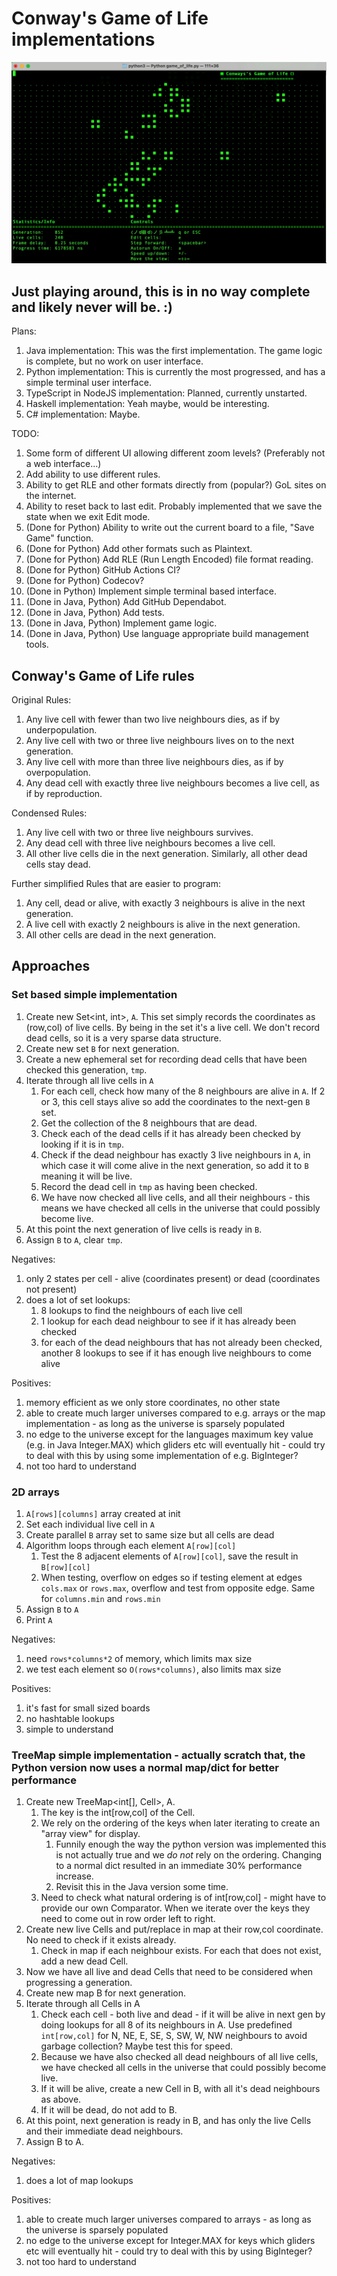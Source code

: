 # Conway's Game of Life implementations

![gameplay](https://raw.githubusercontent.com/meh9/game-of-life/main/gameplay.gif)

## Just playing around, this is in no way complete and likely never will be. :)

Plans:

1. Java implementation: This was the first implementation. The game logic is complete, but no work on user interface.
1. Python implementation: This is currently the most progressed, and has a simple terminal user interface.
1. TypeScript in NodeJS implementation: Planned, currently unstarted.
1. Haskell implementation: Yeah maybe, would be interesting.
1. C# implementation: Maybe.

TODO:

1. Some form of different UI allowing different zoom levels? (Preferably not a web interface...)
1. Add ability to use different rules.
1. Ability to get RLE and other formats directly from (popular?) GoL sites on the internet.
1. Ability to reset back to last edit. Probably implemented that we save the state when we exit Edit mode.
1. (Done for Python) Ability to write out the current board to a file, "Save Game" function.
1. (Done for Python) Add other formats such as Plaintext.
1. (Done for Python) Add RLE (Run Length Encoded) file format reading.
1. (Done for Python) GitHub Actions CI?
1. (Done for Python) Codecov?
1. (Done in Python) Implement simple terminal based interface.
1. (Done in Java, Python) Add GitHub Dependabot.
1. (Done in Java, Python) Add tests.
1. (Done in Java, Python) Implement game logic.
1. (Done in Java, Python) Use language appropriate build management tools.

## Conway's Game of Life rules

Original Rules:

1. Any live cell with fewer than two live neighbours dies, as if by underpopulation.
2. Any live cell with two or three live neighbours lives on to the next generation.
3. Any live cell with more than three live neighbours dies, as if by overpopulation.
4. Any dead cell with exactly three live neighbours becomes a live cell, as if by reproduction.

Condensed Rules:

1. Any live cell with two or three live neighbours survives.
2. Any dead cell with three live neighbours becomes a live cell.
3. All other live cells die in the next generation. Similarly, all other dead cells stay dead.

Further simplified Rules that are easier to program:

1. Any cell, dead or alive, with exactly 3 neighbours is alive in the next generation.
2. A live cell with exactly 2 neighbours is alive in the next generation.
3. All other cells are dead in the next generation.

## Approaches

### Set based simple implementation

1. Create new Set<int, int>, `A`. This set simply records the coordinates as (row,col) of live cells. By being in the set it's a live cell. We don't record dead cells, so it is a very sparse data structure.
1. Create new set `B` for next generation.
1. Create a new ephemeral set for recording dead cells that have been checked this generation, `tmp`.
1. Iterate through all live cells in `A`
    1. For each cell, check how many of the 8 neighbours are alive in `A`. If 2 or 3, this cell stays alive so add the coordinates to the next-gen `B` set.
    1. Get the collection of the 8 neighbours that are dead.
    1. Check each of the dead cells if it has already been checked by looking if it is in `tmp`.
    1. Check if the dead neighbour has exactly 3 live neighbours in `A`, in which case it will come alive in the next generation, so add it to `B` meaning it will be live.
    1. Record the dead cell in `tmp` as having been checked.
    1. We have now checked all live cells, and all their neighbours - this means we have checked all cells in the universe that could possibly become live.
1. At this point the next generation of live cells is ready in `B`.
1. Assign `B` to `A`, clear `tmp`.

Negatives:

1. only 2 states per cell - alive (coordinates present) or dead (coordinates not present)
1. does a lot of set lookups:
    1. 8 lookups to find the neighbours of each live cell
    1. 1 lookup for each dead neighbour to see if it has already been checked
    1. for each of the dead neighbours that has not already been checked, another 8 lookups to see if it has enough live neighbours to come alive

Positives:

1. memory efficient as we only store coordinates, no other state
1. able to create much larger universes compared to e.g. arrays or the map implementation - as long as the universe is sparsely populated
1. no edge to the universe except for the languages maximum key value (e.g. in Java Integer.MAX) which gliders etc will eventually hit - could try to deal with this by using some implementation of e.g. BigInteger?
1. not too hard to understand

### 2D arrays

1. `A[rows][columns]` array created at init
1. Set each individual live cell in `A`
1. Create parallel `B` array set to same size but all cells are dead
1. Algorithm loops through each element `A[row][col]`
    1. Test the 8 adjacent elements of `A[row][col]`, save the result in `B[row][col]`
    1. When testing, overflow on edges so if testing element at edges `cols.max` or `rows.max`, overflow and test from opposite edge. Same for `columns.min` and `rows.min`
1. Assign `B` to `A`
1. Print `A`

Negatives:

1. need `rows*columns*2` of memory, which limits max size
1. we test each element so `O(rows*columns)`, also limits max size

Positives:

1. it's fast for small sized boards
1. no hashtable lookups
1. simple to understand

### TreeMap simple implementation - actually scratch that, the Python version now uses a normal map/dict for better performance

1. Create new TreeMap<int[], Cell>, A.
    1. The key is the int[row,col] of the Cell.
    1. We rely on the ordering of the keys when later iterating to create an "array view" for display.
        1. Funnily enough the way the python version was implemented this is not actually true and we _do not_ rely on the ordering. Changing to a normal dict resulted in an immediate 30% performance increase.
        1. Revisit this in the Java version some time.
    1. Need to check what natural ordering is of int[row,col] - might have to provide our own Comparator. When we iterate over the keys they need to come out in row order left to right.
1. Create new live Cells and put/replace in map at their row,col coordinate. No need to check if it exists already.
    1. Check in map if each neighbour exists. For each that does not exist, add a new dead Cell.
1. Now we have all live and dead Cells that need to be considered when progressing a generation.
1. Create new map B for next generation.
1. Iterate through all Cells in A
    1. Check each cell - both live and dead - if it will be alive in next gen by doing lookups for all 8 of its neighbours in A. Use predefined `int[row,col]` for N, NE, E, SE, S, SW, W, NW neighbours to avoid garbage collection? Maybe test this for speed.
    1. Because we have also checked all dead neighbours of all live cells, we have checked all cells in the universe that could possibly become live.
    1. If it will be alive, create a new Cell in B, with all it's dead neighbours as above.
    1. If it will be dead, do not add to B.
1. At this point, next generation is ready in B, and has only the live Cells and their immediate dead neighbours.
1. Assign B to A.

Negatives:

1. does a lot of map lookups

Positives:

1. able to create much larger universes compared to arrays - as long as the universe is sparsely populated
1. no edge to the universe except for Integer.MAX for keys which gliders etc will eventually hit - could try to deal with this by using BigInteger?
1. not too hard to understand
